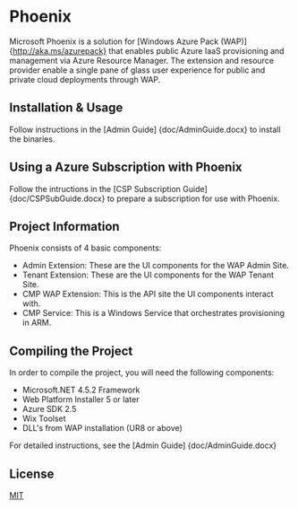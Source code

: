 # Phoenix

Microsoft Phoenix is a solution for [Windows Azure Pack (WAP)] {http://aka.ms/azurepack} that enables public Azure IaaS provisioning and management via Azure Resource Manager. The extension and resource provider enable a single pane of glass user experience for public and private cloud deployments through WAP.

## Installation & Usage

Follow instructions in the [Admin Guide] {doc/AdminGuide.docx} to install the binaries.

## Using a Azure Subscription with Phoenix

Follow the intructions in the [CSP Subscription Guide] {doc/CSPSubGuide.docx} to prepare a subscription for use with Phoenix.

## Project Information

Phoenix consists of 4 basic components:

* Admin Extension: These are the UI components for the WAP Admin Site.
* Tenant Extension: These are the UI components for the WAP Tenant Site.
* CMP WAP Extension: This is the API site the UI components interact with.
* CMP Service: This is a Windows Service that orchestrates provisioning in ARM.

## Compiling the Project

In order to compile the project, you will need the following components:

* Microsoft.NET 4.5.2 Framework
* Web Platform Installer 5 or later
* Azure SDK 2.5
* Wix Toolset
* DLL's from WAP installation (UR8 or above)

For detailed instructions, see the [Admin Guide] {doc/AdminGuide.docx}

## License

[MIT](LICENSE)